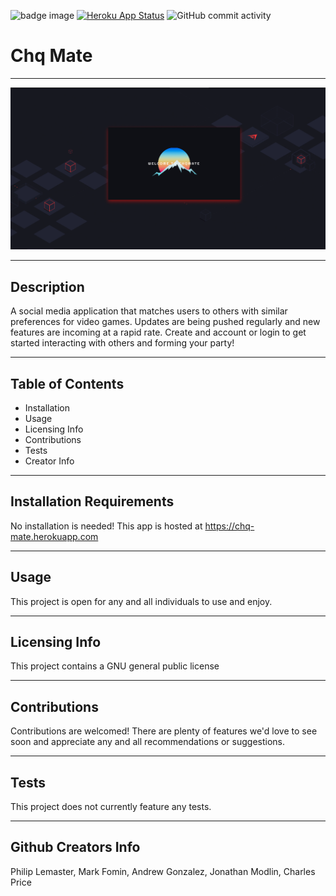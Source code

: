 ![badge image](https://img.shields.io/badge/Chq-Mate-Social%20Media%20App-orange?style=plastic "Project Badge") [![Heroku App Status](http://heroku-shields.herokuapp.com/Chq-Mate)](https://Chq-Mate.herokuapp.com) ![GitHub commit activity](https://img.shields.io/github/commit-activity/m/PhilipLemaster/Chq-Mate?style=plastic)
# Chq Mate 
***
![Image](Screenshot.png)
***
## Description
A social media application that matches users to others with similar preferences for video games. Updates are being pushed regularly and new features are incoming at a rapid rate. Create and account or login to get started interacting with others and forming your party!
***
## Table of Contents
- Installation
- Usage
- Licensing Info
- Contributions
- Tests
- Creator Info
***
## Installation Requirements
No installation is needed! This app is hosted at https://chq-mate.herokuapp.com
***
## Usage
This project is open for any and all individuals to use and enjoy.
***
## Licensing Info
This project contains a GNU general public license
***
## Contributions
Contributions are welcomed! There are plenty of features we'd love to see soon and appreciate any and all recommendations or suggestions.
***
## Tests
This project does not currently feature any tests.
***
## Github Creators Info
Philip Lemaster, Mark Fomin, Andrew Gonzalez, Jonathan Modlin, Charles Price
